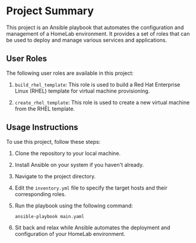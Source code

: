 # Project Summary

This project is an Ansible playbook that automates the configuration and management of a HomeLab environment. It provides a set of roles that can be used to deploy and manage various services and applications.

## User Roles

The following user roles are available in this project:

1. `build_rhel_template`: This role is used to build a Red Hat Enterprise Linux (RHEL) template for virtual machine provisioning.

2. `create_rhel_template`: This role is used to create a new virtual machine from the RHEL template.

## Usage Instructions

To use this project, follow these steps:

1. Clone the repository to your local machine.

2. Install Ansible on your system if you haven't already.

3. Navigate to the project directory.

4. Edit the `inventory.yml` file to specify the target hosts and their corresponding roles.

5. Run the playbook using the following command:

    ```bash
    ansible-playbook main.yaml
    ```

6. Sit back and relax while Ansible automates the deployment and configuration of your HomeLab environment.
